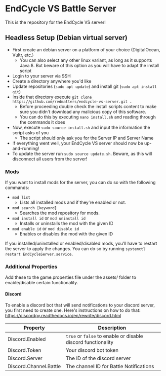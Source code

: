 # EndCycle VS Battle Server
This is the repository for the EndCycle VS server!

## Headless Setup (Debian virtual server)

* First create an debian server on a platform of your choice (DigitalOcean, Vultr, etc.)
  * You can also select any other linux variant, as long as it supports Java 8. But beware of this option as you will have to adapt the install script
* Login to your server via SSH
* Create a directory anywhere you'd like
* Update repositories (`sudo apt update`) and install git (`sudo apt install git`)
* Inside that directory execute `git clone https://github.com/redmatters/endcycle-vs-server.git .`
  * Before proceeding double check the install scripts content to make sure you didn't download any malicious copy of this software.
  * You can do this by executing `nano install.sh` and reading through the commands it does
* Now, execute `sudo source install.sh` and input the information the script asks of you
  * The script should only ask you for the Server IP and Server Name
* If everything went well, your EndCycle VS server should now be up-and-running!
* To update the server run `sudo source update.sh`. Beware, as this will disconnect all users from the server!

### Mods

If you want to install mods for the server, you can do so with the following commands:
* `mod list`
  * Lists all installed mods and if they're enabled or not.
* `mod search [keyword]`
  * Searches the mod repository for mods.
* `mod install id` or `mod uninstall id`
  * Installs or uninstalls the mod with the given ID
* `mod enable id` or `mod disable id`
  * Enables or disables the mod with the given ID
  
If you installed/uninstalled or enabled/disabled mods, you'll have to restart the server to apply the changes. You can do so by running `systemctl restart EndCycleServer.service`.

### Additional Properties

Add these to the game.properties file under the assets/ folder to enable/disable certain functionality.

#### Discord

To enable a discord bot that will send notifications to your discord server, you first need to create one. Here's instructions on how to do that: https://discordpy.readthedocs.io/en/rewrite/discord.html

| Property | Description
| --- | --- |
| Discord.Enabled | `true` or `false` to enable or disable discord functionality |
| Discord.Token | Your discord bot token |
| Discord.Server | The ID of the discord server |
| Discord.Channel.Battle | The channel ID for Battle Notifications |
